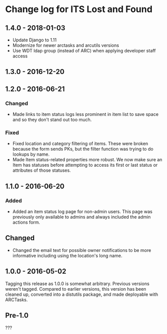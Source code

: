 # Change log for ITS Lost and Found

## 1.4.0 - 2018-01-03
- Update Django to 1.11
- Modernize for newer arctasks and arcutils versions
- Use WDT ldap group (instead of ARC) when applying developer staff access

## 1.3.0 - 2016-12-20



## 1.2.0 - 2016-06-21

### Changed

- Made links to item status logs less prominent in item list to save
  space and so they don't stand out too much.

### Fixed

- Fixed location and category filtering of items. These were broken
  because the form sends PKs, but the filter function was trying to do
  lookups by name.
- Made Item status-related properties more robust. We now make sure an
  Item has statuses before attempting to access its first or last status
  or attributes of those statuses.


## 1.1.0 - 2016-06-20

### Added

- Added an item status log page for non-admin users. This page was
  previously only available to admins and always included the admin
  actions form.

## Changed

- Changed the email text for possible owner notifications to be more
  informative including using the location's long name.



## 1.0.0 - 2016-05-02

Tagging this release as 1.0.0 is somewhat arbitrary. Previous versions
weren't tagged. Compared to earlier versions, this version has been
cleaned up, converted into a distutils package, and made deployable with
ARCTasks.

## Pre-1.0

???
